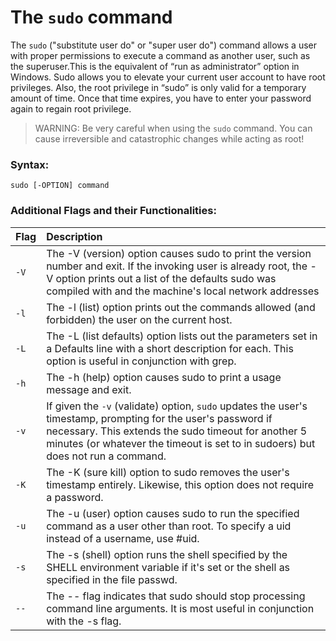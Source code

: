 # The `sudo` command

The `sudo` ("substitute user do" or "super user do") command allows a user with proper permissions to execute a command as another user, such as the superuser.This is the equivalent of “run as administrator” option in Windows. Sudo allows you to elevate your current user account to have root privileges. Also, the root privilege in “sudo” is only valid for a temporary amount of time. Once that time expires, you have to enter your password again to regain root privilege.

> WARNING: Be very careful when using the `sudo` command. You can cause irreversible and catastrophic changes while acting as root!

### Syntax:

```
sudo [-OPTION] command
```

### Additional Flags and their Functionalities:

|**Flag**  |**Description**   |
|:---|:---|
|`-V`|The -V (version) option causes sudo to print the version number and exit. If the invoking user is already root, the -V option prints out a list of the defaults sudo was compiled with and the machine's local network addresses|
|`-l`|The -l (list) option prints out the commands allowed (and forbidden) the user on the current host.|
|`-L`|The -L (list defaults) option lists out the parameters set in a Defaults line with a short description for each. This option is useful in conjunction with grep.|
|`-h`|The -h (help) option causes sudo to print a usage message and exit.|
|`-v`|If given the `-v` (validate) option, `sudo` updates the user's timestamp, prompting for the user's password if necessary. This extends the sudo timeout for another 5 minutes (or whatever the timeout is set to in sudoers) but does not run a command.|
|`-K`|The -K (sure kill) option to sudo removes the user's timestamp entirely. Likewise, this option does not require a password.|
|`-u`|The -u (user) option causes sudo to run the specified command as a user other than root. To specify a uid instead of a username, use #uid.|
|`-s`|The -s (shell) option runs the shell specified by the SHELL environment variable if it's set or the shell as specified in the file passwd.|
|`--`|The -- flag indicates that sudo should stop processing command line arguments. It is most useful in conjunction with the -s flag.|
